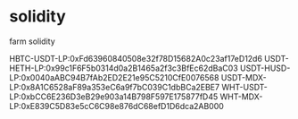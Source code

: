# solidity
farm solidity

HBTC-USDT-LP:0xFd63960840508e32f78D15682A0c23af17eD12d6
USDT-HETH-LP:0x99c1F6F5b0314d0a2B1465a2f3c3BfEc62dBaC03
USDT-HUSD-LP:0x0040aABC94B7fAb2ED2E21e95C5210CfE0076568
USDT-MDX-LP:0x8A1C6528aF89a353eC6a9f7bC039C1dbBCa2EBE7
WHT-USDT-LP:0xbCC6E236D3eB29e903a14B798F597E175877fD45
WHT-MDX-LP:0xE839C5D83e5cC6C98e876dC68efD1D6dca2AB000